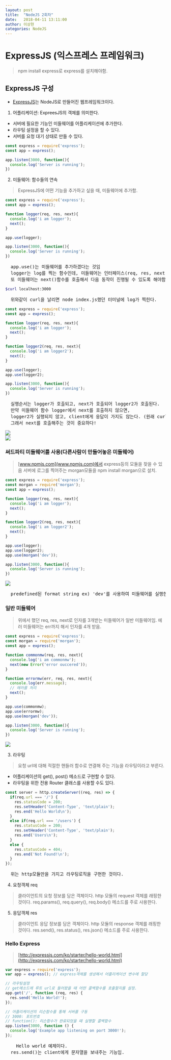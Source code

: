```yaml
---
layout: post
title:  "NodeJS 2회차"
date:   2018-04-11 13:11:00
author: 이상현
categories: NodeJS
---
```


# ExpressJS (익스프레스 프레임워크)
> npm install express로 express를 설치해야함.
## ExpressJS 구성
- [ExpressJS](http://expressjs.com/ko/)는 NodeJS로 만들어진 웹프레임워크이다.
1. 어플리케이션: ExpreesJS의 객체를 의미한다.
- 서버에 필요한 기능인 미들웨어를 어플리케이션에 추가한다.
- 라우팅 설정을 할 수 있다.
- 서버를 요청 대기 상태로 만들 수 있다.
```js
const express = require('express');
const app = express();

app.listen(3000, function(){
  console.log('Server is running');
})
```

2. 미들웨어: 함수들의 연속
> ExpressJS에 어떤 기능을 추가하고 싶을 때, 미들웨어에 추가함.
```js
const express = require('express');
const app = express();

function logger(req, res, next){
  console.log('i am logger');
  next();
}

app.use(logger);

app.listen(3000, function(){
  console.log('Server is running');
})
```
<pre>
  app.use()는 미들웨어를 추가하겠다는 것임
  logger는 log를 찍는 함수인데, 미들웨어는 인터페이스(req, res, next)가 정해져있음.
  또 미들웨어는 next()함수를 호출해서 다음 동작이 진행될 수 있도록 해야함.
</pre>

```sh
$curl localhost:3000
```
<pre>
  위와같이 curl을 날리면 node index.js했던 터미널에 log가 찍힌다.
</pre>

```js
const express = require('express');
const app = express();

function logger(req, res, next){
  console.log('i am logger');
  next();
}

function logger2(req, res, next){
  console.log('i am logger2');
  next();
}

app.use(logger);
app.use(logger2);

app.listen(3000, function(){
  console.log('Server is running');
})
```
<pre>
  실행순서는 logger가 호출되고, next가 호출되어 logger2가 호출된다.
  만약 미들웨어 함수 logger에서 next를 호출하지 않으면,
  logger2가 실행되지 않고, client에게 응답이 가지도 않는다. (원래 curl하면 html코드가 응답으로 갔었음)
  그래서 next를 호출해주는 것이 중요하다!
</pre>
<img src="{{ site.baseurl }}/assets/postImages/20180411/success.jpg"> <br>
<img src="{{ site.baseurl }}/assets/postImages/20180411/next.jpg"> <br>

### 써드파티 미들웨어를 사용(다른사람이 만들어놓은 미들웨어)
> [www.npmjs.com](www.npmjs.com)에서 express등의 모듈을 찾을 수 있음
> 서버에 로그를 찍어주는 morgan모듈을 npm install morgan으로 설치.
```js
const express = require('express');
const morgan = require('morgan');
const app = express();

function logger(req, res, next){
  console.log('i am logger');
  next();
}

function logger2(req, res, next){
  console.log('i am logger2');
  next();
}

app.use(logger);
app.use(logger2);
app.use(morgan('dev'));

app.listen(3000, function(){
  console.log('Server is running');
})
```
<img src="{{ site.baseurl }}/assets/postImages/20180411/dev.jpg"> <br>
<pre>
  predefined된 format string ex) 'dev'를 사용하여 미들웨어를 실행한다.
</pre>

### 일반 미들웨어
> 위에서 했던 req, res, next로 인자를 3개받는 미들웨어가 일반 미들웨어임.
> 에러 미들웨어는 err까지 해서 인자를 4개 받음.
```js
const express = require('express');
const morgan = require('morgan');
const app = express();

function commonmw(req, res, next){
  console.log('i am commonmw');
  next(new Error('error ouccered'));
}

function errormw(err, req, res, next){
  console.log(err.message);
  // 에러를 처리
  next();
}

app.use(commonmw);
app.use(errormw);
app.use(morgan('dev'));

app.listen(3000, function(){
  console.log('Server is running');
})
```
<img src="{{ site.baseurl }}/assets/postImages/20180411/err.jpg"> <br>

3. 라우팅
> 요청 url에 대해 적절한 핸들러 함수로 연결해 주는 기능을 라우팅이라고 부른다.
- 어플리케이션의 get(), post() 메소드로 구현할 수 있다.
- 라우팅을 위한 전용 Router 클래스를 사용할 수도 있다.
```js
const server = http.createServer((req, res) => {
  if(req.url === '/') {
    res.statusCode = 200;
    res.setHeader('Content-Type', 'text/plain');
    res.end('Hello World\n');
  }
  else if(req.url === '/users') {
    res.statusCode = 200;
    res.setHeader('Content-Type', 'text/plain');
    res.end('Users\n');
  }
  else {
    res.statusCode = 404;
    res.end('Not Found!\n');
  }
});
```
<pre>
  위는 http모듈만을 가지고 라우팅로직을 구현한 것이다.
</pre>


4. 요청객체 req
> 클라이언트의 요청 정보를 담은 객체이다.
> http 모듈의 request 객체를 래핑한 것이다.
> req.params(), req.query(), req.body() 메소드를 주로 사용한다.

5. 응답객체 res
> 클라이언트 응답 정보를 담은 객체이다.
> http 모듈의 response 객체를 래핑한 것이다.
> res.send(), res.status(), res.json() 메소드를 주로 사용한다.

### Hello Express
> [http://expressjs.com/ko/starter/hello-world.html](http://expressjs.com/ko/starter/hello-world.html)
```js
var express = require('express');
var app = express(); // express객체를 생성해서 어플리케이션 변수에 할당

// 라우팅설정
// get메소드에 루트 url로 들어왔을 때 어떤 콜백함수를 호출할지를 설정.
app.get('/', function (req, res) {
  res.send('Hello World!');
});

// 어플리케이션의 리슨함수를 통해 서버를 구동
// 3000: 포트번호
// function(): 리슨함수가 완료되었을 때 실행할 콜백함수
app.listen(3000, function () {
  console.log('Example app listening on port 3000!');
});
```
<pre>
	Hello world 예제이다.
  res.send()는 client에게 문자열을 보내주는 기능임.
</pre>

